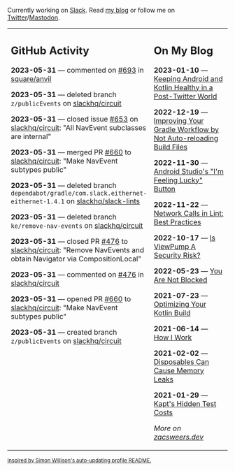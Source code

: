 Currently working on [Slack](https://slack.com/). Read [my blog](https://zacsweers.dev/) or follow me on [Twitter](https://twitter.com/ZacSweers)/[Mastodon](https://hachyderm.io/@ZacSweers).

<table><tr><td valign="top" width="60%">

## GitHub Activity
<!-- githubActivity starts -->
**2023-05-31** — commented on [#693](https://github.com/square/anvil/issues/693#issuecomment-1571040662) in [square/anvil](https://github.com/square/anvil)

**2023-05-31** — deleted branch `z/publicEvents` on [slackhq/circuit](https://github.com/slackhq/circuit)

**2023-05-31** — closed issue [#653](https://github.com/slackhq/circuit/issues/653) on [slackhq/circuit](https://github.com/slackhq/circuit): "All NavEvent subclasses are internal"

**2023-05-31** — merged PR [#660](https://github.com/slackhq/circuit/pull/660) to [slackhq/circuit](https://github.com/slackhq/circuit): "Make NavEvent subtypes public"

**2023-05-31** — deleted branch `dependabot/gradle/com.slack.eithernet-eithernet-1.4.1` on [slackhq/slack-lints](https://github.com/slackhq/slack-lints)

**2023-05-31** — deleted branch `ke/remove-nav-events` on [slackhq/circuit](https://github.com/slackhq/circuit)

**2023-05-31** — closed PR [#476](https://github.com/slackhq/circuit/pull/476) to [slackhq/circuit](https://github.com/slackhq/circuit): "Remove NavEvents and obtain Navigator via CompositionLocal"

**2023-05-31** — commented on [#476](https://github.com/slackhq/circuit/pull/476#issuecomment-1570789236) in [slackhq/circuit](https://github.com/slackhq/circuit)

**2023-05-31** — opened PR [#660](https://github.com/slackhq/circuit/pull/660) to [slackhq/circuit](https://github.com/slackhq/circuit): "Make NavEvent subtypes public"

**2023-05-31** — created branch `z/publicEvents` on [slackhq/circuit](https://github.com/slackhq/circuit)
<!-- githubActivity ends -->
</td><td valign="top" width="40%">

## On My Blog
<!-- blog starts -->
**2023-01-10** — [Keeping Android and Kotlin Healthy in a Post-Twitter World](https://www.zacsweers.dev/keeping-android-healthy/)

**2022-12-19** — [Improving Your Gradle Workflow by Not Auto-reloading Build Files](https://www.zacsweers.dev/improving-your-workflow-by-not-auto-reloading-build-files/)

**2022-11-30** — [Android Studio's "I'm Feeling Lucky" Button](https://www.zacsweers.dev/android-studios-im-feeling-lucky-button/)

**2022-11-22** — [Network Calls in Lint: Best Practices](https://www.zacsweers.dev/network-calls-in-lint-best-practices/)

**2022-10-17** — [Is ViewPump A Security Risk?](https://www.zacsweers.dev/is-viewpump-a-security-risk/)

**2022-05-23** — [You Are Not Blocked](https://www.zacsweers.dev/you-are-not-blocked/)

**2021-07-23** — [Optimizing Your Kotlin Build](https://www.zacsweers.dev/optimizing-your-kotlin-build/)

**2021-06-14** — [How I Work](https://www.zacsweers.dev/how-i-work/)

**2021-02-02** — [Disposables Can Cause Memory Leaks](https://www.zacsweers.dev/disposables-can-cause-memory-leaks/)

**2021-01-29** — [Kapt's Hidden Test Costs](https://www.zacsweers.dev/kapts-hidden-test-costs/)
<!-- blog ends -->
_More on [zacsweers.dev](https://zacsweers.dev/)_
</td></tr></table>

<sub><a href="https://simonwillison.net/2020/Jul/10/self-updating-profile-readme/">Inspired by Simon Willison's auto-updating profile README.</a></sub>